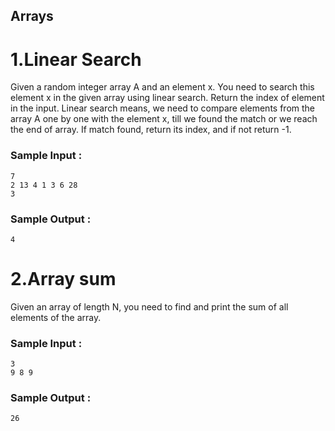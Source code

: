 ## Arrays

# 1.Linear Search

Given a random integer array A and an element x. You need to search this element x in the given array using linear search. Return the index of element in the input.
Linear search means, we need to compare elements from the array A one by one with the element x, till we found the match or we reach the end of array. If match found, return its index, and if not return -1.
<br>
 ### Sample Input :<br>

```
7
2 13 4 1 3 6 28
3
```


### Sample Output :<br>
``` 
4
```

# 2.Array sum

Given an array of length N, you need to find and print the sum of all elements of the array.

### Sample Input :<br>

```
3
9 8 9
```


### Sample Output :<br>
``` 
26
```
